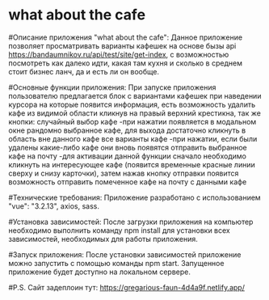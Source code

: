 # what about the cafe

#Описание приложения "what about the cafe":
Данное приложение позволяет просматривать варианты кафешек на основе бызы api https://bandaumnikov.ru/api/test/site/get-index, с возможностью посмотреть как далеко идти, какая там кухня и сколько в среднем стоит бизнес ланч, да и есть ли он вообще.

#Основные функции приложения:
При запуске приложения пользователю предлагается блок с вариантами кафешек при наведении курсора на которые появится информация, есть возможность удалить кафе из видимой области кликнув на правый верхний крестикна, так же кнопки:
случайный выбор кафе -при нажатии появляется в модальном окне рандомно выбранное кафе, для выхода достаточно кликнуть в область вне данного кафе
все варианты кафе -при нажатии, если были удалены какие-либо кафе они вновь появятся
отправить выбранное кафе на почту -для активации данной функции сначало необходимо кликнуть на интересующее кафе (появится временные красные линии сверху и снизу карточки), затем нажав кнопку отправки появится возможность отправить помеченное кафе на почту с данными кафе

#Технические требования:
Приложение разработано с использованием "vue": "3.2.13", axios, sass.

#Установка зависимостей:
После загрузки приложения на компьютер необходимо выполнить команду npm install для установки всех зависимостей, необходимых для работы приложения.

#Запуск приложения:
После установки зависимостей приложение можно запустить с помощью команды npm start. Запущенное приложение будет доступно на локальном сервере.

#P.S.
Сайт задеплоин тут: https://gregarious-faun-4d4a9f.netlify.app/
